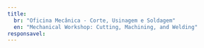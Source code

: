 ```yaml
---
title:
  br: "Oficina Mecânica - Corte, Usinagem e Soldagem"
  en: "Mechanical Workshop: Cutting, Machining, and Welding"
responsavel:
---
```

